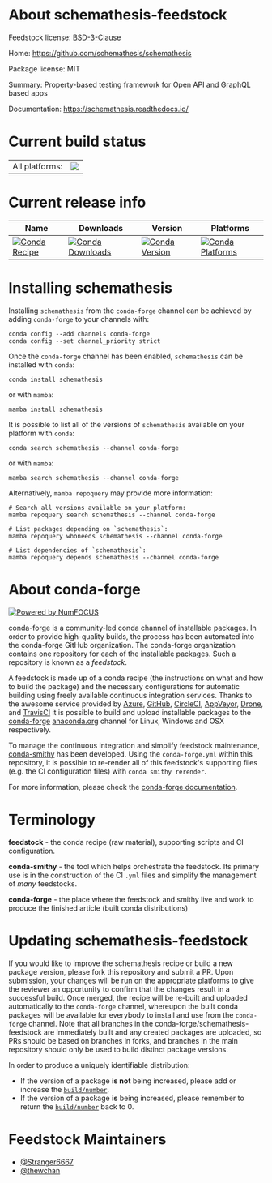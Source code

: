 About schemathesis-feedstock
============================

Feedstock license: [BSD-3-Clause](https://github.com/conda-forge/schemathesis-feedstock/blob/main/LICENSE.txt)

Home: https://github.com/schemathesis/schemathesis

Package license: MIT

Summary: Property-based testing framework for Open API and GraphQL based apps

Documentation: https://schemathesis.readthedocs.io/

Current build status
====================


<table><tr><td>All platforms:</td>
    <td>
      <a href="https://dev.azure.com/conda-forge/feedstock-builds/_build/latest?definitionId=17033&branchName=main">
        <img src="https://dev.azure.com/conda-forge/feedstock-builds/_apis/build/status/schemathesis-feedstock?branchName=main">
      </a>
    </td>
  </tr>
</table>

Current release info
====================

| Name | Downloads | Version | Platforms |
| --- | --- | --- | --- |
| [![Conda Recipe](https://img.shields.io/badge/recipe-schemathesis-green.svg)](https://anaconda.org/conda-forge/schemathesis) | [![Conda Downloads](https://img.shields.io/conda/dn/conda-forge/schemathesis.svg)](https://anaconda.org/conda-forge/schemathesis) | [![Conda Version](https://img.shields.io/conda/vn/conda-forge/schemathesis.svg)](https://anaconda.org/conda-forge/schemathesis) | [![Conda Platforms](https://img.shields.io/conda/pn/conda-forge/schemathesis.svg)](https://anaconda.org/conda-forge/schemathesis) |

Installing schemathesis
=======================

Installing `schemathesis` from the `conda-forge` channel can be achieved by adding `conda-forge` to your channels with:

```
conda config --add channels conda-forge
conda config --set channel_priority strict
```

Once the `conda-forge` channel has been enabled, `schemathesis` can be installed with `conda`:

```
conda install schemathesis
```

or with `mamba`:

```
mamba install schemathesis
```

It is possible to list all of the versions of `schemathesis` available on your platform with `conda`:

```
conda search schemathesis --channel conda-forge
```

or with `mamba`:

```
mamba search schemathesis --channel conda-forge
```

Alternatively, `mamba repoquery` may provide more information:

```
# Search all versions available on your platform:
mamba repoquery search schemathesis --channel conda-forge

# List packages depending on `schemathesis`:
mamba repoquery whoneeds schemathesis --channel conda-forge

# List dependencies of `schemathesis`:
mamba repoquery depends schemathesis --channel conda-forge
```


About conda-forge
=================

[![Powered by
NumFOCUS](https://img.shields.io/badge/powered%20by-NumFOCUS-orange.svg?style=flat&colorA=E1523D&colorB=007D8A)](https://numfocus.org)

conda-forge is a community-led conda channel of installable packages.
In order to provide high-quality builds, the process has been automated into the
conda-forge GitHub organization. The conda-forge organization contains one repository
for each of the installable packages. Such a repository is known as a *feedstock*.

A feedstock is made up of a conda recipe (the instructions on what and how to build
the package) and the necessary configurations for automatic building using freely
available continuous integration services. Thanks to the awesome service provided by
[Azure](https://azure.microsoft.com/en-us/services/devops/), [GitHub](https://github.com/),
[CircleCI](https://circleci.com/), [AppVeyor](https://www.appveyor.com/),
[Drone](https://cloud.drone.io/welcome), and [TravisCI](https://travis-ci.com/)
it is possible to build and upload installable packages to the
[conda-forge](https://anaconda.org/conda-forge) [anaconda.org](https://anaconda.org/)
channel for Linux, Windows and OSX respectively.

To manage the continuous integration and simplify feedstock maintenance,
[conda-smithy](https://github.com/conda-forge/conda-smithy) has been developed.
Using the ``conda-forge.yml`` within this repository, it is possible to re-render all of
this feedstock's supporting files (e.g. the CI configuration files) with ``conda smithy rerender``.

For more information, please check the [conda-forge documentation](https://conda-forge.org/docs/).

Terminology
===========

**feedstock** - the conda recipe (raw material), supporting scripts and CI configuration.

**conda-smithy** - the tool which helps orchestrate the feedstock.
                   Its primary use is in the construction of the CI ``.yml`` files
                   and simplify the management of *many* feedstocks.

**conda-forge** - the place where the feedstock and smithy live and work to
                  produce the finished article (built conda distributions)


Updating schemathesis-feedstock
===============================

If you would like to improve the schemathesis recipe or build a new
package version, please fork this repository and submit a PR. Upon submission,
your changes will be run on the appropriate platforms to give the reviewer an
opportunity to confirm that the changes result in a successful build. Once
merged, the recipe will be re-built and uploaded automatically to the
`conda-forge` channel, whereupon the built conda packages will be available for
everybody to install and use from the `conda-forge` channel.
Note that all branches in the conda-forge/schemathesis-feedstock are
immediately built and any created packages are uploaded, so PRs should be based
on branches in forks, and branches in the main repository should only be used to
build distinct package versions.

In order to produce a uniquely identifiable distribution:
 * If the version of a package **is not** being increased, please add or increase
   the [``build/number``](https://docs.conda.io/projects/conda-build/en/latest/resources/define-metadata.html#build-number-and-string).
 * If the version of a package **is** being increased, please remember to return
   the [``build/number``](https://docs.conda.io/projects/conda-build/en/latest/resources/define-metadata.html#build-number-and-string)
   back to 0.

Feedstock Maintainers
=====================

* [@Stranger6667](https://github.com/Stranger6667/)
* [@thewchan](https://github.com/thewchan/)

